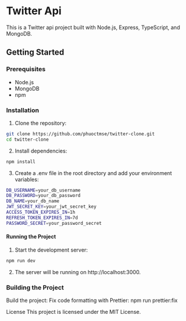 # Twitter Api

This is a Twitter api project built with Node.js, Express, TypeScript, and MongoDB.

## Getting Started

### Prerequisites

- Node.js
- MongoDB
- npm

### Installation

1. Clone the repository:

```sh
git clone https://github.com/phuoctmse/twitter-clone.git
cd twitter-clone
```

2. Install dependencies:

```sh
npm install
```

3. Create a .env file in the root directory and add your environment variables:

```sh
DB_USERNAME=your_db_username
DB_PASSWORD=your_db_password
DB_NAME=your_db_name
JWT_SECRET_KEY=your_jwt_secret_key
ACCESS_TOKEN_EXPIRES_IN=1h
REFRESH_TOKEN_EXPIRES_IN=7d
PASSWORD_SECRET=your_password_secret
```

#### Running the Project

1. Start the development server:

```sh
npm run dev
```

2. The server will be running on http://localhost:3000.

### Building the Project

Build the project:
Fix code formatting with Prettier:
npm run prettier:fix

License
This project is licensed under the MIT License.
